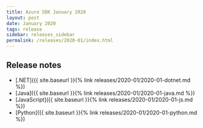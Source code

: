 ```yaml
---
title: Azure SDK January 2020
layout: post
date: January 2020
tags: release
sidebar: releases_sidebar
permalink: /releases/2020-01/index.html
---
```

## Release notes

* [.NET]({{ site.baseurl }}{% link releases/2020-01/2020-01-dotnet.md %})
* [Java]({{ site.baseurl }}{% link releases/2020-01/2020-01-java.md %})
* [JavaScript]({{ site.baseurl }}{% link releases/2020-01/2020-01-js.md %})
* [Python]({{ site.baseurl }}{% link releases/2020-01/2020-01-python.md %})
